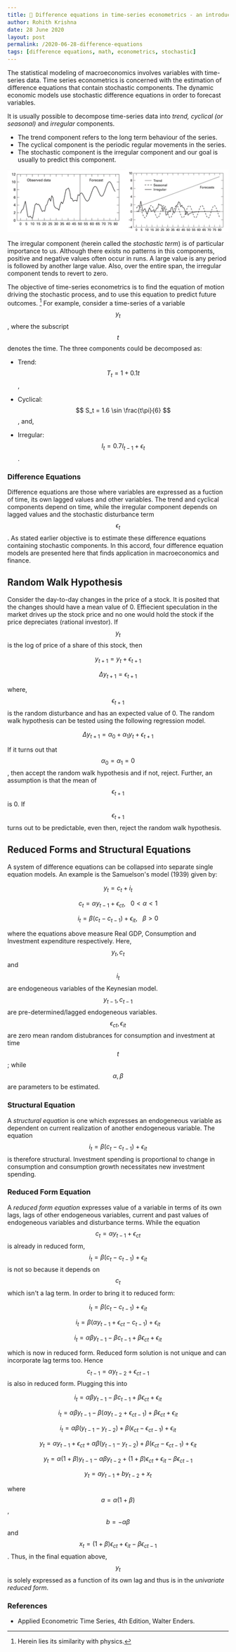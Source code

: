 ```yaml
---
title: 📑 Difference equations in time-series econometrics - an introduction
author: Rohith Krishna
date: 28 June 2020
layout: post
permalink: /2020-06-28-difference-equations
tags: [difference equations, math, econometrics, stochastic]
---
```


The statistical modeling of macroeconomics involves variables with time-series data. Time series econometrics is concerned with the estimation of difference equations that contain stochastic components. The dynamic economic models use stochastic difference equations in order to forecast variables.

It is usually possible to decompose time-series data into *trend, cyclical (or seasonal)* and *irregular* components.

- The trend component refers to the long term behaviour of the series.
- The cyclical component is the periodic regular movements in the series.
- The stochastic component is the irregular component and our goal is usually to predict this component.

![Time Series](/images/2020-06-28-difference-equations-img01.jpg)

The irregular component (herein called the *stochastic term*) is of particular importance to us. Although there exists no patterns in this components, positive and negative values often occur in runs. A large value is any period is followed by another large value. Also, over the entire span, the irregular component tends to revert to zero.

The objective of time-series econometrics is to find the equation of motion driving the stochastic process, and to use this equation to predict future outcomes. [^1] For example, consider a time-series of a variable $$y_t$$, where the subscript $$t$$ denotes the time. The three components could be decomposed as:

- Trend: $$ T_t = 1 +0.1 t$$,

- Cyclical: $$ S_t = 1.6 \sin \frac{t\pi}{6} $$, and,

- Irregular: $$ I_t = 0.7 I_{t-1} + \epsilon_t$$.

### Difference Equations

Difference equations are those where variables are expressed as a fuction of time, its own lagged values and other variables.  The trend and cyclical components depend on time, while the irregular component depends on lagged values and the stochastic disturbance term $$ \epsilon_t$$. As stated earlier objective is to estimate these difference equations containing stochastic components. In this accord, four difference equation models are presented here that finds application in macroeconomics and finance.

## Random Walk Hypothesis

Consider the day-to-day changes in the price of a stock. It is posited that the changes should have a mean value of 0. Effiecient speculation in the market drives up the stock price and no one would hold the stock if the price depreciates (rational investor). If $$ y_t$$ is the log of price of a share of this stock, then

$$y_{t+1} = y_t + \epsilon_{t+1}$$

$$ \Delta y_{t+1} = \epsilon_{t+1} $$

where, $$ \epsilon_{t+1} $$ is the random disturbance and has an expected value of 0. The random walk hypothesis can be tested using the following regression model.

$$ \Delta y_{t+1} = \alpha_0 + \alpha_1 y_t + \epsilon_{t+1}$$

If it turns out that $$ \alpha_0 = \alpha_1 = 0$$, then accept the random walk hypothesis and if not, reject. Further, an assumption is that the mean of $$ \epsilon_{t+1}$$ is 0. If $$ \epsilon_{t+1}$$ turns out to be predictable, even then, reject the random walk hypothesis.

## Reduced Forms and Structural Equations

A system of difference equations can be collapsed into separate single equation models. An example is the Samuelson's model (1939) given by:

$$ y_t = c_t + i_t $$

$$ c_t = \alpha y_{t-1} + \epsilon_{ct}, \ \ \ 0 <\alpha<1$$

$$ i_t = \beta(c_t -c_{t-1})+ \epsilon_{it}, \ \ \  \beta>0 $$

where the equations above measure Real GDP, Consumption and Investment expenditure respectively. Here, $$ y_t, c_t$$ and $$i_t$$ are endogeneous variables of the Keynesian model. $$y_{t-1}, c_{t-1}$$ are pre-determined/lagged endogeneous variables. $$ \epsilon_{ct},\epsilon_{it} $$ are zero mean random distubrances for consumption and investment at time $$t$$; while $$\alpha, \beta$$ are parameters to be estimated.

### Structural Equation

A *structural equation* is one which expresses an endogeneous variable as dependent on current realization of another endogeneous variable. The equation $$ i_t = \beta(c_t -c_{t-1})+ \epsilon_{it}$$  is therefore structural. Investment spending is proportional to change in consumption and consumption growth necessitates new investment spending.

### Reduced Form Equation

A *reduced form equation* expresses value of a variable in terms of its own lags, lags of other endogeneous variables, current and past values of endogeneous variables and disturbance terms. While the equation $$ c_t = \alpha y_{t-1} + \epsilon_{ct}$$ is already in reduced form, $$ i_t = \beta(c_t -c_{t-1})+ \epsilon_{it}$$  is not so because it depends on $$c_t$$ which isn't a lag term. In order to bring it to reduced form:

$$ i_t = \beta(c_t -c_{t-1})+ \epsilon_{it}$$

$$ i_t = \beta(\alpha y_{t-1} + \epsilon_{ct} -c_{t-1})+ \epsilon_{it}$$

$$ i_t = \alpha\beta y_{t-1} - \beta c_{t-1} + \beta\epsilon_{ct} + \epsilon_{it}$$

which is now in reduced form. Reduced form solution is not unique and can incorporate lag terms too. Hence $$ c_{t-1} = \alpha y_{t-2} + \epsilon_{ct-1} $$ is also in reduced form.  Plugging this into

$$ i_t = \alpha\beta y_{t-1} - \beta c_{t-1} + \beta\epsilon_{ct} + \epsilon_{it}$$

$$ i_t = \alpha\beta y_{t-1} - \beta (\alpha y_{t-2} + \epsilon_{ct-1}) + \beta\epsilon_{ct} + \epsilon_{it}$$

$$ i_t = \alpha\beta (y_{t-1} - y_{t-2}) + \beta(\epsilon_{ct} - \epsilon_{ct-1}) + \epsilon_{it}$$

$$ y_t = \alpha y_{t-1} + \epsilon_{ct} + \alpha\beta(y_{t-1} - y_{t-2}) + \beta(\epsilon_{ct} - \epsilon_{ct-1}) + \epsilon_{it}$$

$$ y_t = \alpha(1+\beta)y_{t-1} - \alpha\beta y_{t-2} + (1+\beta)\epsilon_{ct} + \epsilon_{it} - \beta \epsilon_{ct -1}$$

$$ y_t = a y_{t-1} +b y_{t-2} +x_t$$

where $$ a = \alpha(1+\beta)$$, $$ b = -\alpha\beta$$ and $$ x_t = (1+\beta)\epsilon_{ct} + \epsilon_{it} - \beta \epsilon_{ct -1}$$. Thus, in the final equation above, $$ y_t $$ is solely expressed as a function of its own lag and thus is in the *univariate reduced form*.



### References

- Applied Econometric Time Series, 4th Edition, Walter Enders.




[^1]: Herein lies its similarity with physics.
